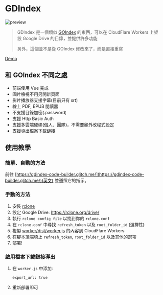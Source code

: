 # GDIndex

![preview](https://i.imgur.com/ENkZwCU.png)

> GDIndex 是一個類似 [GOIndex](https://github.com/donwa/goindex) 的東西，可以在 CloudFlare Workers 上架設 Google Drive 的目錄，並提供許多功能
>
> 另外，這個並不是從 GOIndex 修改來了，而是直接重寫

[Demo](https://gdindex-demo.maple3142.workers.dev/)

## 和 GOIndex 不同之處

-   前端使用 Vue 完成
-   圖片檢視不用另開新頁面
-   影片播放器支援字幕(目前只有 srt)
-   線上 PDF, EPUB 閱讀器
-   不支援目錄加密(.password)
-   支援 Http Basic Auth
-   支援多雲端硬碟(個人、團隊)，不需要額外改程式設定
-   支援導出檔案下載鏈接

## 使用教學

### 簡單、自動的方法

前往 [https://gdindex-code-builder.glitch.me/](https://gdindex-code-builder.glitch.me/)(英文) 並遵照它的指示。

### 手動的方法

1. 安裝 [rclone](https://rclone.org/)
2. 設定 Google Drive: https://rclone.org/drive/
3. 執行 `rclone config file` 以找到你的 `rclone.conf`
4. 在 `rclone.conf` 中尋找 `refresh_token` 以及 `root_folder_id` (選擇性)
5. 複製 [worker/dist/worker.js](worker/dist/worker.js) 的內容到 CloudFlare Workers
6. 在腳本頂端填上 `refresh_token`, `root_folder_id` 以及其他的選項
7. 部署!

### 啟用檔案下載鏈接導出

1. 在 `worker.js` 中添加:
    ```
    export_url: true
    ```
2. 重新部署即可
